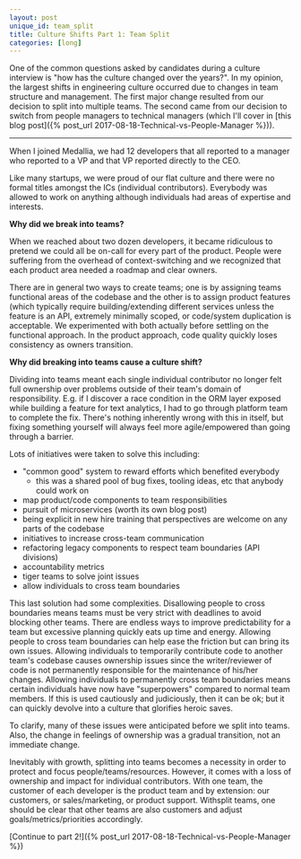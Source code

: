```yaml
---
layout: post
unique_id: team_split
title: Culture Shifts Part 1: Team Split
categories: [long]
---
```


One of the common questions asked by candidates during a culture interview is "how has the culture changed over the years?".  In my opinion, the largest shifts in engineering culture occurred due to changes in team structure and management.  The first major change resulted from our decision to split into multiple teams.  The second came from our decision to switch from people managers to technical managers (which I'll cover in [this blog post]({% post_url 2017-08-18-Technical-vs-People-Manager %})).

<hr/>

When I joined Medallia, we had 12 developers that all reported to a manager who reported to a VP and that VP reported directly to the CEO.

Like many startups, we were proud of our flat culture and there were no formal titles amongst the ICs (individual contributors).  Everybody was allowed to work on anything although individuals had areas of expertise and interests.

**Why did we break into teams?**

When we reached about two dozen developers, it became ridiculous to pretend we could all be on-call for every part of the product.  People were suffering from the overhead of context-switching and we recognized that each product area needed a roadmap and clear owners.

There are in general two ways to create teams; one is by assigning teams functional areas of the codebase and the other is to assign product features (which typically require building/extending different services unless the feature is an API, extremely minimally scoped, or code/system duplication is acceptable.  We experimented with both actually before settling on the functional approach.  In the product approach, code quality quickly loses consistency as owners transition.

**Why did breaking into teams cause a culture shift?**

Dividing into teams meant each single individual contributor no longer felt full ownership over problems outside of their team's domain of responsibility.  E.g. if I discover a race condition in the ORM layer exposed while building a feature for text analytics, I had to go through platform team to complete the fix.  There's nothing inherently wrong with this in itself, but fixing something yourself will always feel more agile/empowered than going through a barrier.

Lots of initiatives were taken to solve this including:
* "common good" system to reward efforts which benefited everybody
  * this was a shared pool of bug fixes, tooling ideas, etc that anybody could work on
* map product/code components to team responsibilities
* pursuit of microservices (worth its own blog post)
* being explicit in new hire training that perspectives are welcome on any parts of the codebase
* initiatives to increase cross-team communication
* refactoring legacy components to respect team boundaries (API divisions)
* accountability metrics
* tiger teams to solve joint issues
* allow individuals to cross team boundaries

This last solution had some complexities.  Disallowing people to cross boundaries means teams must be very strict with deadlines to avoid blocking other teams.  There are endless ways to improve predictability for a team but excessive planning quickly eats up time and energy.  Allowing people to cross team boundaries can help ease the friction but can bring its own issues.  Allowing individuals to temporarily contribute code to another team's codebase causes ownership issues since the writer/reviewer of code is not permanently responsible for the maintenance of his/her changes.  Allowing individuals to permanently cross team boundaries means certain individuals have now have "superpowers" compared to normal team members.  If this is used cautiously and judiciously, then it can be ok; but it can quickly devolve into a culture that glorifies heroic saves.

To clarify, many of these issues were anticipated before we split into teams.  Also, the change in feelings of ownership was a gradual transition, not an immediate change.

Inevitably with growth, splitting into teams becomes a necessity in order to protect and focus people/teams/resources.  However, it comes with a loss of ownership and impact for individual contributors.  With one team, the customer of each developer is the product team and by extension: our customers, or sales/marketing, or product support.  Withsplit teams, one should be clear that other teams are also customers and adjust goals/metrics/priorities accordingly.

[Continue to part 2!]({% post_url 2017-08-18-Technical-vs-People-Manager %})
